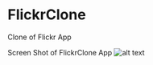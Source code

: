 # FlickrClone
Clone of Flickr App

Screen Shot of FlickrClone App
![alt text](http://web.itu.edu.tr/ozdile/iOS/FlickrClone/ScreenShot.png)
